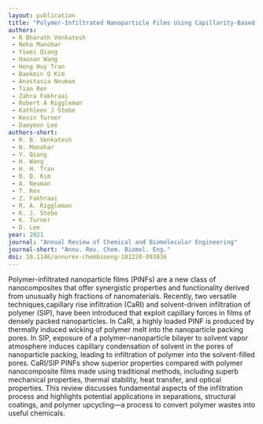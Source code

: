 ```yaml
---
layout: publication
title: "Polymer-Infiltrated Nanoparticle Films Using Capillarity-Based Techniques: Toward Multifunctional Coatings and Membranes " 
authors:
 - R Bharath Venkatesh
 - Neha Manohar
 - Yiwei Qiang
 - Haonan Wang
 - Hong Huy Tran
 - Baekmin Q Kim
 - Anastasia Neuman
 - Tian Ren
 - Zahra Fakhraai
 - Robert A Riggleman
 - Kathleen J Stebe
 - Kevin Turner
 - Daeyeon Lee
authors-short:
 - R. B. Venkatesh
 - N. Manohar
 - Y. Qiang
 - H. Wang
 - H. H. Tran
 - B. Q. Kim 
 - A. Neuman
 - T. Ren 
 - Z. Fakhraai
 - R. A. Riggleman
 - K. J. Stebe
 - K. Turner
 - D. Lee 
year: 2021
journal: "Annual Review of Chemical and Biomolecular Engineering"
journal-short: "Annu. Rev. Chem. Biomol. Eng."
doi: 10.1146/annurev-chembioeng-101220-093836
---
```


Polymer-infiltrated nanoparticle films (PINFs) are a new class of nanocomposites that offer synergistic properties and functionality derived from unusually high fractions of nanomaterials. Recently, two versatile techniques,capillary rise infiltration (CaRI) and solvent-driven infiltration of polymer (SIP), have been introduced that exploit capillary forces in films of densely packed nanoparticles. In CaRI, a highly loaded PINF is produced by thermally induced wicking of polymer melt into the nanoparticle packing pores. In SIP, exposure of a polymer–nanoparticle bilayer to solvent vapor atmosphere induces capillary condensation of solvent in the pores of nanoparticle packing, leading to infiltration of polymer into the solvent-filled pores. CaRI/SIP PINFs show superior properties compared with polymer nanocomposite films made using traditional methods, including superb mechanical properties, thermal stability, heat transfer, and optical properties. This review discusses fundamental aspects of the infiltration process and highlights potential applications in separations, structural coatings, and polymer upcycling—a process to convert polymer wastes into useful chemicals.
